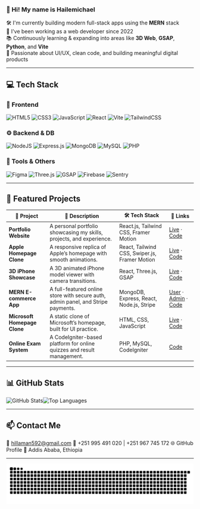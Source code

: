 ### 👋 Hi! My name is Hailemichael

🛠️ I'm currently building modern full-stack apps using the **MERN** stack  
🚀 I've been working as a web developer since 2022  
📚 Continuously learning & expanding into areas like **3D Web**, **GSAP**, **Python**, and **Vite**  
🎯 Passionate about UI/UX, clean code, and building meaningful digital products  

---

## 💻 Tech Stack

### 🧠 Frontend

![HTML5](https://img.shields.io/badge/html5-%23E34F26.svg?style=for-the-badge&logo=html5&logoColor=white)
![CSS3](https://img.shields.io/badge/css3-%231572B6.svg?style=for-the-badge&logo=css3&logoColor=white)
![JavaScript](https://img.shields.io/badge/javascript-%23323330.svg?style=for-the-badge&logo=javascript&logoColor=%23F7DF1E)
![React](https://img.shields.io/badge/react-%2320232a.svg?style=for-the-badge&logo=react&logoColor=%2361DAFB)
![Vite](https://img.shields.io/badge/vite-%23646CFF.svg?style=for-the-badge&logo=vite&logoColor=white)
![TailwindCSS](https://img.shields.io/badge/tailwindcss-%2338B2AC.svg?style=for-the-badge&logo=tailwind-css&logoColor=white)

### ⚙️ Backend & DB
![NodeJS](https://img.shields.io/badge/node.js-6DA55F?style=for-the-badge&logo=node.js&logoColor=white)
![Express.js](https://img.shields.io/badge/express.js-%23404d59.svg?style=for-the-badge&logo=express&logoColor=%2361DAFB)
![MongoDB](https://img.shields.io/badge/MongoDB-%234ea94b.svg?style=for-the-badge&logo=mongodb&logoColor=white)
![MySQL](https://img.shields.io/badge/mysql-4479A1.svg?style=for-the-badge&logo=mysql&logoColor=white)
![PHP](https://img.shields.io/badge/php-%23777BB4.svg?style=for-the-badge&logo=php&logoColor=white)

### 🧰 Tools & Others

![Figma](https://img.shields.io/badge/figma-%23F24E1E.svg?style=for-the-badge&logo=figma&logoColor=white)
![Three.js](https://img.shields.io/badge/three.js-000000?style=for-the-badge&logo=three.js&logoColor=white)
![GSAP](https://img.shields.io/badge/GSAP-88CE02?style=for-the-badge&logo=greensock&logoColor=white)
![Firebase](https://img.shields.io/badge/firebase-a08021?style=for-the-badge&logo=firebase&logoColor=ffcd34)
![Sentry](https://img.shields.io/badge/sentry-%23163336.svg?style=for-the-badge&logo=sentry&logoColor=white)

---


## 🌟 Featured Projects

| 🚀 **Project** | 📝 **Description** | 🛠️ **Tech Stack** | 🔗 **Links** |
|----------------|--------------------|--------------------|----------------|
| **Portfolio Website** | A personal portfolio showcasing my skills, projects, and experience. | React.js, Tailwind CSS, Framer Motion | [Live](https://portfolio-rho-gules-15.vercel.app/) · [Code](https://github.com/hilla10/my_portfolio_web) |
| **Apple Homepage Clone** | A responsive replica of Apple’s homepage with smooth animations. | React, Tailwind CSS, Swiper.js, Framer Motion | [Live](https://apple-one.vercel.app) · [Code](https://github.com/hilla10/apple) |
| **3D iPhone Showcase** | A 3D animated iPhone model viewer with camera transitions. | React, Three.js, GSAP | [Live](https://iphone-pearl-seven.vercel.app) · [Code](https://github.com/hilla10/iphone) |
| **MERN E-commerce App** | A full-featured online store with secure auth, admin panel, and Stripe payments. | MongoDB, Express, React, Node.js, Stripe | [User](https://e-commerce-mern-app-frontend.vercel.app) · [Admin](https://e-commerce-mern-app-admin.vercel.app) · [Code](https://github.com/hilla10/e-commerce-mern-app) |
| **Microsoft Homepage Clone** | A static clone of Microsoft’s homepage, built for UI practice. | HTML, CSS, JavaScript | [Live](https://ms-homepage-project.netlify.app) · [Code](https://github.com/hilla10/Microsoft-Home-Page) |
| **Online Exam System** | A CodeIgniter-based platform for online quizzes and result management. | PHP, MySQL, CodeIgniter | [Code](https://github.com/hilla10/OnlineExaminationCI) |

---

## 📊 GitHub Stats
<div style='display:flex'>
  <img src="https://github-readme-stats.vercel.app/api?username=hilla10&show_icons=true&theme=radical" alt="GitHub Stats"  />
<img src="https://github-readme-stats.vercel.app/api/top-langs/?username=hilla10&layout=compact&theme=radical" alt="Top Languages"  />
</div>



---

## 📫 Contact Me

📧 hillaman592@gmail.com
📱 +251 995 491 020 | +251 967 745 172
🌐 GitHub Profile
📍 Addis Ababa, Ethiopia

---

<picture>
  <source media="(prefers-color-scheme: dark)" srcset="https://raw.githubusercontent.com/hilla10/hilla10/output/github-snake-dark.svg" />
  <source media="(prefers-color-scheme: light)" srcset="https://raw.githubusercontent.com/hilla10/hilla10/output/github-snake.svg" />
  <img alt="github-snake" src="https://raw.githubusercontent.com/hilla10/hilla10/output/github-snake.svg" />
</picture>
